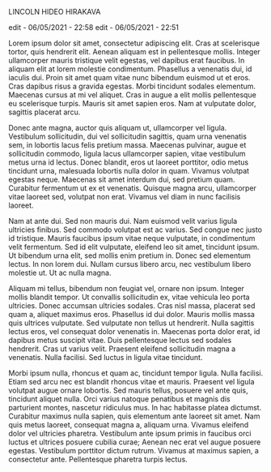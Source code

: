 
LINCOLN HIDEO HIRAKAVA

edit - 06/05/2021 - 22:58
edit - 06/05/2021 - 22:51



Lorem ipsum dolor sit amet, consectetur adipiscing elit. Cras at scelerisque tortor, quis hendrerit elit. Aenean aliquam est in pellentesque mollis. Integer ullamcorper mauris tristique velit egestas, vel dapibus erat faucibus. In aliquam elit at lorem molestie condimentum. Phasellus a venenatis dui, id iaculis dui. Proin sit amet quam vitae nunc bibendum euismod ut et eros. Cras dapibus risus a gravida egestas. Morbi tincidunt sodales elementum. Maecenas cursus at mi vel aliquet. Cras in augue a elit mollis pellentesque eu scelerisque turpis. Mauris sit amet sapien eros. Nam at vulputate dolor, sagittis placerat arcu.

Donec ante magna, auctor quis aliquam ut, ullamcorper vel ligula. Vestibulum sollicitudin, dui vel sollicitudin sagittis, quam urna venenatis sem, in lobortis lacus felis pretium massa. Maecenas pulvinar, augue et sollicitudin commodo, ligula lacus ullamcorper sapien, vitae vestibulum metus urna id lectus. Donec blandit, eros ut laoreet porttitor, odio metus tincidunt urna, malesuada lobortis nulla dolor in quam. Vivamus volutpat egestas neque. Maecenas sit amet interdum dui, sed pretium quam. Curabitur fermentum ut ex et venenatis. Quisque magna arcu, ullamcorper vitae laoreet sed, volutpat non erat. Vivamus vel diam in nunc facilisis laoreet.

Nam at ante dui. Sed non mauris dui. Nam euismod velit varius ligula ultricies finibus. Sed commodo volutpat est ac varius. Sed congue nec justo id tristique. Mauris faucibus ipsum vitae neque vulputate, in condimentum velit fermentum. Sed id elit vulputate, eleifend leo sit amet, tincidunt ipsum. Ut bibendum urna elit, sed mollis enim pretium in. Donec sed elementum lectus. In non lorem dui. Nullam cursus libero arcu, nec vestibulum libero molestie ut. Ut ac nulla magna.

Aliquam mi tellus, bibendum non feugiat vel, ornare non ipsum. Integer mollis blandit tempor. Ut convallis sollicitudin ex, vitae vehicula leo porta ultricies. Donec accumsan ultricies sodales. Cras nisl massa, placerat sed quam a, aliquet maximus eros. Phasellus id dui dolor. Mauris mollis massa quis ultrices vulputate. Sed vulputate non tellus ut hendrerit. Nulla sagittis lectus eros, vel consequat dolor venenatis in. Maecenas porta dolor erat, id dapibus metus suscipit vitae. Duis pellentesque lectus sed sodales hendrerit. Cras ut varius velit. Praesent eleifend sollicitudin magna a venenatis. Nulla facilisi. Sed luctus in ligula vitae tincidunt.

Morbi ipsum nulla, rhoncus et quam ac, tincidunt tempor ligula. Nulla facilisi. Etiam sed arcu nec est blandit rhoncus vitae et mauris. Praesent vel ligula volutpat augue ornare lobortis. Sed mauris tellus, posuere vel ante quis, tincidunt aliquet nulla. Orci varius natoque penatibus et magnis dis parturient montes, nascetur ridiculus mus. In hac habitasse platea dictumst. Curabitur maximus nulla sapien, quis elementum ante laoreet sit amet. Nam quis metus laoreet, consequat magna a, aliquam urna. Vivamus eleifend dolor vel ultricies pharetra. Vestibulum ante ipsum primis in faucibus orci luctus et ultrices posuere cubilia curae; Aenean nec erat vel augue posuere egestas. Vestibulum porttitor dictum rutrum. Vivamus at maximus sapien, a consectetur ante. Pellentesque pharetra turpis lectus.
